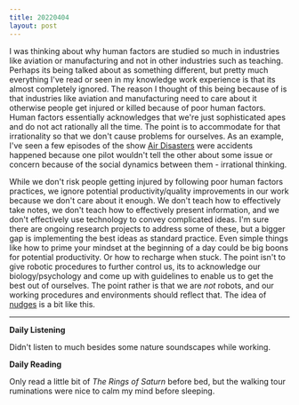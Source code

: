 ```yaml
---
title: 20220404
layout: post
---
```


I was thinking about why human factors are studied so much in industries like aviation or manufacturing and not in other industries such as teaching. Perhaps its being talked about as something different, but pretty much everything I've read or seen in my knowledge work experience is that its almost completely ignored. The reason I thought of this being because of is that industries like aviation and manufacturing need to care about it otherwise people get injured or killed because of poor human factors. Human factors essentially acknowledges that we're just sophisticated apes and do not act rationally all the time. The point is to accommodate for that irrationality so that we don't cause problems for ourselves. As an example, I've seen a few episodes of the show [Air Disasters](https://en.wikipedia.org/wiki/List_of_Mayday_episodes) were accidents happened because one pilot wouldn't tell the other about some issue or concern because of the social dynamics between them - irrational thinking. 

While we don't risk people getting injured by following poor human factors practices, we ignore potential productivity/quality improvements in our work because we don't care about it enough. We don't teach how to effectively take notes, we don't teach how to effectively present information, and we don't effectively use technology to convey complicated ideas. I'm sure there are ongoing research projects to address some of these, but a bigger gap is implementing the best ideas as standard practice. Even simple things like how to prime your mindset at the beginning of a day could be big boons for potential productivity. Or how to recharge when stuck. The point isn't to give robotic procedures to further control us, its to acknowledge our biology/psychology and come up with guidelines to enable us to get the best out of ourselves. The point rather is that we are *not* robots, and our working procedures and environments should reflect that. The idea of [nudges](https://en.wikipedia.org/wiki/Nudge_theory) is a bit like this. 

---

**Daily Listening**

Didn't listen to much besides some nature soundscapes while working.

**Daily Reading**

Only read a little bit of *The Rings of Saturn* before bed, but the walking tour ruminations were nice to calm my mind before sleeping.